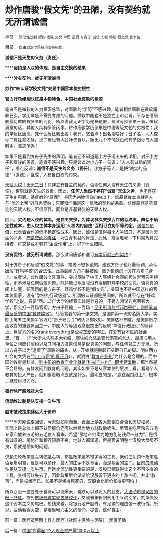 # 炒作唐骏“假文凭”的丑陋，没有契约就无所谓诚信

标签： `流动性过剩` `契约` `唐骏` `文凭` `学历` `造假` `方舟子` `诚信` `人权` `特权` `假文凭` `官本位` 

目录： `自由自治市场经济去特权化`

**诚信不是天生的义务（责任）**

******契约是人权的体现，是自主交换的结果**

******没有契约，就无所谓诚信**

**炒作“未认证学校文凭”突显中国官本位劣根性**

**官方行政级别认证是中国特色，中国社会腐败的根源**



笔者不是微软的人力资源总监，对唐骏的“学历”不感兴趣。笔者相信唐骏在微软履职日久，学历早是不需要考虑的问题。微软中国也不是独立上市公司，不存在借唐骏履历欺瞒投资者的可能。所以唐骏无论学历是真是假，都没有损害第三者，微软满意的话，其他人纯粹多管闲事。炒作唐骏学历倒象是中国等级文化的劣根性：我的学历比唐高，凭什么唐比我出名！老兄，悠着点！出名没啥好；出了名，人人查你二房姓甚名谁，没二房也有大肚妹子冒认，蹦出九个不同肤色的孩子抱你的大腿喊爹，瞧您乍办！

如果不是看到方舟子先生的声明，笔者还不知道是小方子闹出来的洋相。对于小方子和唐骏的恩怨，笔者不感兴趣，只是谈谈对小方子一句话：“人人有诚信的责任”，唱点反调：**诚信不是天生的义务（责任）**。小方子等人，是把“诚实的品德”（道德），当成了人权自由权的约束。

[天赋人权！天无二日](../../../2010/6/10/“人权学”是经济学与法学的共同根基.md)！除非立有自主的契约，否则任何人没有天生的义务（责任），否则就是天生的奴隶。因此，**任何人当然不存在“诚信”天生义务**，也[不存在天生的原罪](../../../2009/11/5/没有天生的原罪，没有天生的原债.md)。基督教的“原罪”，是因为宗教信仰自由以上，信基督教本身就是人与“他的上帝”的自愿契约；原罪和忏悔是这一信教的契约的条款。信仰原罪是基督徒的天赋人权，不信原罪，同样是非基督徒的天赋人权。

因此，**契约是人权的体现，是自主交换，为体现多次交换合作的低成本，降低不确定性成本，由人权主体本身运用“人权内的自由”互相订立的平等约定**。[诚信的价值，代表着合作的低不确定性成本](../../../2009/4/4/“不确定性定律公式”广泛适用于社会经济政治生活.md)。因此，[诚信是值得每个人争取的](../../../2008/6/19/诚信，才是您的第一桶金.md)，不是因为天生的义务，[而是契约的责任](../../../2009/10/10/人性有私和个人主义的区别，人权社会契约责任.md)，对自身利益的肯定。此处，建议思考一下科斯及其支持者，将交易成本套在“企业作用”上，犯了什么错误。

**没有契约，就无所谓诚信**。那么试问唐骏和谁订[有学历就业的契约](../../../2010/5/29/富士康无需对员工个人自杀负契约外的责任.md)？

对于方舟子和唐骏“假文凭”的事，笔者不想多谈的，建议方舟子也尽量低调，承认唐骏“野鸡学校”的合法性。此事越闹方舟子越被动，因为缺德的一方在方舟子身上。或者说，炒作唐骏文凭事件，突出反映了[中国人等级社会观的官位崇拜的劣根性](../../../2008/10/10/中国式诡辩：官本位文化之权位崇拜心魔.md)，而不涉及任何诚信问题。除非能证明唐骏没有得到野鸡学校的文凭，否则真的闹上法庭，赔官司的是方舟子。野鸡学校不是“假文凭”，美国也不是中国这样的官本位国家，没有“学校的行政级别”。所谓的认证都是民间的，所以就不存在“野鸡学校”之说。只要“西……洋”大学的经营实体是存在的，不是方鸿渐的克莱顿大学，那么打一百场官司，方舟子要输上一百场！[至于所谓的“行政级别”，则是笔者最反感的中国“教育腐败”](../../../2010/2/28/行政垄断的专营权与黑社会腐败的关系.md)。尽管笔者的第一张文凭，是国内第一流的名牌大学。实际上笔者连美国半官方的“医生联合会”的认证都反对。美国这种制度，是美国医疗高收费的重要原因之一。中国人的等级观念很突出的反映“单位行政级别”的膜拜上。[用官方的名义rank
everything是公权垄断的特征](../../../2009/12/5/需要讲政治的社会和不需要讲政治的公民.md)。在没有官本位的社会里，“西……洋”大学文凭有多大权威，唐骏的文凭是否代表唐的能力，是唐与用人单位之间商讨契约以及其间相方披露信息是否真实的问题，[与任何第三方无涉](../../../2010/5/29/富士康无需对员工个人自杀负契约外的责任.md)。所以方舟子以为“逮着了”唐骏的痛处，从一开始就是搬起石头砸自已的脚。明白西方社会的文凭在[“劳工市场”的真正用](../../../2009/10/15/人权是生产的要素，劳动者和资本家的相生关系.md)处，就明白“[教育产业化](../../../2010/5/27/义务教育产业化，反户籍福利造福了谁.md)”为什么是合理的。而中国的教育是科举，[则中国的教育产业化就是“科举产业化”，即卖官鬻爵](http://blog.sina.com.cn/s/blog_5f5c578c0100k8aa.html?tj=1)，那当然是不合理的。有博友问到教育的问题，其实如果不是从官本位的层次上看，看看个人教育的投入产出，就知道着眼点应该是什么。最明显的是，“赢在起跑线上”，根本上就是自讨苦吃。



**银行地产股难担大任**

**流动性过剩足以支持一次牛市**

**股市被政策束缚远大于房市**

****昨天刚说要回调，今天就如期而至。表面上是各大部委联合否认房贷松绑，实际上是总体上都不认同房价还可以继续为地方财政做奶牛。尽管在吃官粮的五毛专家和放养五毛的五毛倌人看来，希望“房地产继续为地方乱花钱尽一分力”，是很有诚意的。房地产和银行预后不良，地球人都知道，但是否说明整个汉股大盘都不良，那就是信仰的问题。

汉股无论政策是左转还是右转，都是政策层不可多得的工具。我们无法预计政策是否足够明智，但是可以预计，最大的庄家不是基金，而是基金的主子。[目前的流动性足以支撑一次牛市](../../../2009/8/20/经济危机的同时别忘记了流动性过剩.md)，而远比流动性更重要的是，汉股已经跌得让这个不可多得的工具，变得可以失去了。因此政策层会渐渐给汉股留下更多的上涨空间。并非“救市”，而是松绑而已。如果不是绑得死死的，汉股会比房价涨得更可怕！

所以汉股一直是处于看涨可以涨爆天，看跌可以跌死人的状态，[大波动市是汉股的唯一特征](../../../2007/9/1/中国股市是一个形成最大差价为目的的波段行情的市场.md)。直到[市场经济实现去特权化](../../../2010/3/29/私有化改革过程会有GDP低迷滞胀的过程.md)，又或者重新回到毛主义的文革，割掉汉股这个资本主义的尾巴。短线来看，除银行地产股外，有足够的理由做一波行情。所以，主动看得太空，是相当唯心主义的信仰。尽管，信仰自由。





前一篇：[医疗被黑暗！西方医疗（社区＋保险＋医院）；医患矛盾](../../../2010/7/13/医疗被黑暗！西方医疗（社区＋保险＋医院）；医患矛盾.md)

后一篇：[中国“病得起”个人现金财产需1000万以上](../../../2010/7/13/中国“病得起”个人现金财产需1000万以上.md)